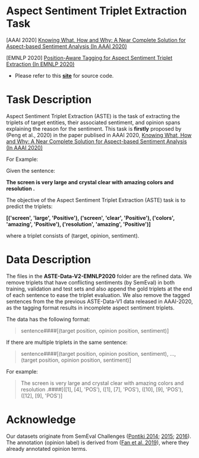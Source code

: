 
# Aspect Sentiment Triplet Extraction Task
[AAAI 2020] [Knowing What, How and Why: A Near Complete Solution for Aspect-based Sentiment Analysis (In AAAI 2020)](https://arxiv.org/pdf/1911.01616.pdf)


[EMNLP 2020] [Position-Aware Tagging for Aspect Sentiment Triplet Extraction (In EMNLP 2020)](https://arxiv.org/abs/2010.02609)

- Please refer to this **[site](https://github.com/xuuuluuu/Position-Aware-Tagging-for-ASTE)** for source code.



# Task Description
Aspect Sentiment Triplet Extraction (ASTE) is the task of extracting the triplets of target entities, their associated sentiment, and opinion spans explaining the reason for the sentiment. This task is **firstly** proposed by (Peng et al., 2020) in the paper publised in AAAI 2020, [Knowing What, How and Why: A Near Complete Solution for Aspect-based Sentiment Analysis (In AAAI 2020)](https://arxiv.org/pdf/1911.01616.pdf)

For Example:

Given the sentence:

**The screen is very large and crystal clear with amazing colors and resolution .**

The objective of the Aspect Sentiment Triplet Extraction (ASTE) task is to predict the triplets:

**[('screen', 'large', 'Positive'), ('screen', 'clear', 'Positive'), ('colors', 'amazing', 'Positive'), ('resolution', 'amazing', 'Positive')]**
 
where a triplet consists of (target, opinion, sentiment).



# Data Description
The files in the **ASTE-Data-V2-EMNLP2020** folder are the refined data. We remove triplets that have conflicting sentiments (by SemEval) in both training, validation and test sets and also append the gold triplets at the end of each sentence to ease the triplet evaluation. We also remove the tagged sentences from the the previous ASTE-Data-V1 data released in AAAI-2020, as the tagging format results in incomplete aspect sentiment triplets. 

The data has the following format: 

> sentence####[(target position, opinion position, sentiment)]

If there are multiple triplets in the same sentence:

> sentence####[(target position, opinion position, sentiment), ..., (target position, opinion position, sentiment)]

For example:

> The screen is very large and crystal clear with amazing colors and resolution .####[([1], [4], 'POS'), ([1], [7], 'POS'), ([10], [9], 'POS'), ([12], [9], 'POS')]



# Acknowledge
Our datasets originate from SemEval Challenges ([Pontiki 2014](https://aclanthology.org/S14-2004/); [2015](https://doi.org/10.18653/v1/S15-2082); [2016](https://aclanthology.org/S16-1002/)). The annotation (opinion label) is derived from ([Fan et al. 2019](https://aclanthology.org/N19-1259/)), where they already annotated opinion terms. 
